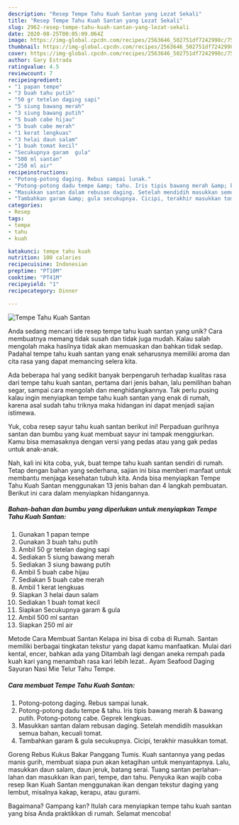 ```yaml
---
description: "Resep Tempe Tahu Kuah Santan yang Lezat Sekali"
title: "Resep Tempe Tahu Kuah Santan yang Lezat Sekali"
slug: 2962-resep-tempe-tahu-kuah-santan-yang-lezat-sekali
date: 2020-08-25T00:05:09.064Z
image: https://img-global.cpcdn.com/recipes/2563646_502751df7242998c/751x532cq70/tempe-tahu-kuah-santan-foto-resep-utama.jpg
thumbnail: https://img-global.cpcdn.com/recipes/2563646_502751df7242998c/751x532cq70/tempe-tahu-kuah-santan-foto-resep-utama.jpg
cover: https://img-global.cpcdn.com/recipes/2563646_502751df7242998c/751x532cq70/tempe-tahu-kuah-santan-foto-resep-utama.jpg
author: Gary Estrada
ratingvalue: 4.5
reviewcount: 7
recipeingredient:
- "1 papan tempe"
- "3 buah tahu putih"
- "50 gr tetelan daging sapi"
- "5 siung bawang merah"
- "3 siung bawang putih"
- "5 buah cabe hijau"
- "5 buah cabe merah"
- "1 kerat lengkuas"
- "3 helai daun salam"
- "1 buah tomat kecil"
- "Secukupnya garam  gula"
- "500 ml santan"
- "250 ml air"
recipeinstructions:
- "Potong-potong daging. Rebus sampai lunak."
- "Potong-potong dadu tempe &amp; tahu. Iris tipis bawang merah &amp; bawang putih. Potong-potong cabe. Geprek lengkuas."
- "Masukkan santan dalam rebusan daging. Setelah mendidih masukkan semua bahan, kecuali tomat."
- "Tambahkan garam &amp; gula secukupnya. Cicipi, terakhir masukkan tomat."
categories:
- Resep
tags:
- tempe
- tahu
- kuah

katakunci: tempe tahu kuah 
nutrition: 100 calories
recipecuisine: Indonesian
preptime: "PT10M"
cooktime: "PT41M"
recipeyield: "1"
recipecategory: Dinner

---
```



![Tempe Tahu Kuah Santan](https://img-global.cpcdn.com/recipes/2563646_502751df7242998c/751x532cq70/tempe-tahu-kuah-santan-foto-resep-utama.jpg)

Anda sedang mencari ide resep tempe tahu kuah santan yang unik? Cara membuatnya memang tidak susah dan tidak juga mudah. Kalau salah mengolah maka hasilnya tidak akan memuaskan dan bahkan tidak sedap. Padahal tempe tahu kuah santan yang enak seharusnya memiliki aroma dan cita rasa yang dapat memancing selera kita.

Ada beberapa hal yang sedikit banyak berpengaruh terhadap kualitas rasa dari tempe tahu kuah santan, pertama dari jenis bahan, lalu pemilihan bahan segar, sampai cara mengolah dan menghidangkannya. Tak perlu pusing kalau ingin menyiapkan tempe tahu kuah santan yang enak di rumah, karena asal sudah tahu triknya maka hidangan ini dapat menjadi sajian istimewa.

Yuk, coba resep sayur tahu kuah santan berikut ini! Perpaduan gurihnya santan dan bumbu yang kuat membuat sayur ini tampak menggiurkan. Kamu bisa memasaknya dengan versi yang pedas atau yang gak pedas untuk anak-anak.


Nah, kali ini kita coba, yuk, buat tempe tahu kuah santan sendiri di rumah. Tetap dengan bahan yang sederhana, sajian ini bisa memberi manfaat untuk membantu menjaga kesehatan tubuh kita. Anda bisa menyiapkan Tempe Tahu Kuah Santan menggunakan 13 jenis bahan dan 4 langkah pembuatan. Berikut ini cara dalam menyiapkan hidangannya.

<!--inarticleads1-->

##### Bahan-bahan dan bumbu yang diperlukan untuk menyiapkan Tempe Tahu Kuah Santan:

1. Gunakan 1 papan tempe
1. Gunakan 3 buah tahu putih
1. Ambil 50 gr tetelan daging sapi
1. Sediakan 5 siung bawang merah
1. Sediakan 3 siung bawang putih
1. Ambil 5 buah cabe hijau
1. Sediakan 5 buah cabe merah
1. Ambil 1 kerat lengkuas
1. Siapkan 3 helai daun salam
1. Sediakan 1 buah tomat kecil
1. Siapkan Secukupnya garam &amp; gula
1. Ambil 500 ml santan
1. Siapkan 250 ml air


Metode Cara Membuat Santan Kelapa ini bisa di coba di Rumah. Santan memiliki berbagai tingkatan tekstur yang dapat kamu manfaatkan. Mulai dari kental, encer, bahkan ada yang Ditambah lagi dengan aneka rempah pada kuah kari yang menambah rasa kari lebih lezat.. Ayam Seafood Daging Sayuran Nasi Mie Telur Tahu Tempe. 

<!--inarticleads2-->

##### Cara membuat Tempe Tahu Kuah Santan:

1. Potong-potong daging. Rebus sampai lunak.
1. Potong-potong dadu tempe &amp; tahu. Iris tipis bawang merah &amp; bawang putih. Potong-potong cabe. Geprek lengkuas.
1. Masukkan santan dalam rebusan daging. Setelah mendidih masukkan semua bahan, kecuali tomat.
1. Tambahkan garam &amp; gula secukupnya. Cicipi, terakhir masukkan tomat.


Goreng Rebus Kukus Bakar Panggang Tumis. Kuah santannya yang pedas manis gurih, membuat siapa pun akan ketagihan untuk menyantapnya. Lalu, masukkan daun salam, daun jeruk, batang serai. Tuang santan perlahan-lahan dan masukkan ikan pari, tempe, dan tahu. Penyuka ikan wajib coba resep Ikan Kuah Santan menggunakan ikan dengan tekstur daging yang lembut, misalnya kakap, kerapu, atau gurami. 

Bagaimana? Gampang kan? Itulah cara menyiapkan tempe tahu kuah santan yang bisa Anda praktikkan di rumah. Selamat mencoba!
